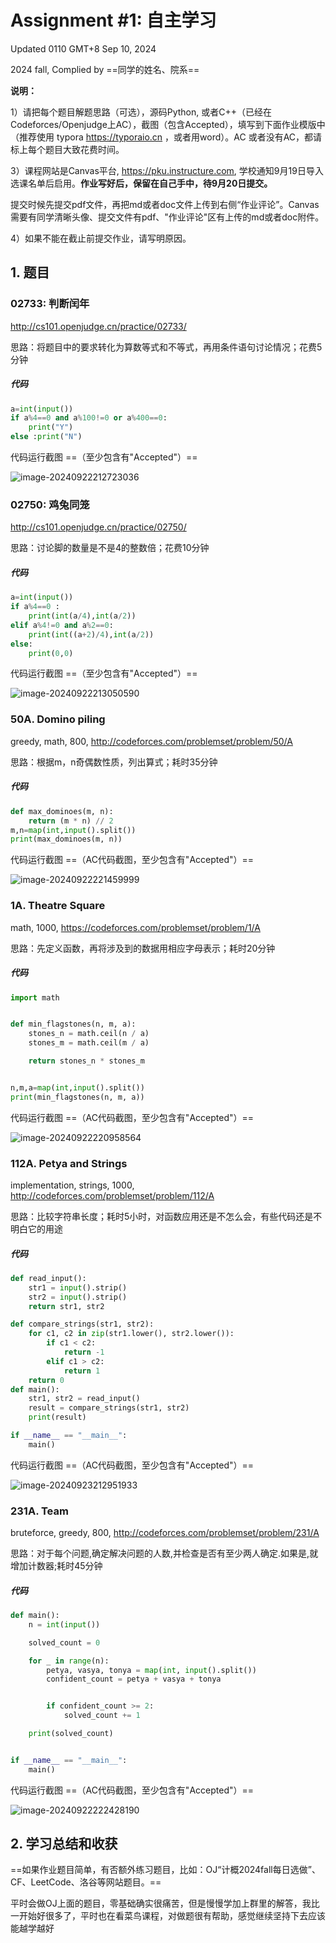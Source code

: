 # Assignment #1: 自主学习

Updated 0110 GMT+8 Sep 10, 2024

2024 fall, Complied by ==同学的姓名、院系==



**说明：**

1）请把每个题目解题思路（可选），源码Python, 或者C++（已经在Codeforces/Openjudge上AC），截图（包含Accepted），填写到下面作业模版中（推荐使用 typora https://typoraio.cn ，或者用word）。AC 或者没有AC，都请标上每个题目大致花费时间。

3）课程网站是Canvas平台, https://pku.instructure.com, 学校通知9月19日导入选课名单后启用。**作业写好后，保留在自己手中，待9月20日提交。**

提交时候先提交pdf文件，再把md或者doc文件上传到右侧“作业评论”。Canvas需要有同学清晰头像、提交文件有pdf、"作业评论"区有上传的md或者doc附件。

4）如果不能在截止前提交作业，请写明原因。



## 1. 题目

### 02733: 判断闰年

http://cs101.openjudge.cn/practice/02733/



思路：将题目中的要求转化为算数等式和不等式，再用条件语句讨论情况；花费5分钟



##### 代码

```python
a=int(input())
if a%4==0 and a%100!=0 or a%400==0:
    print("Y")
else :print("N")

```



代码运行截图 ==（至少包含有"Accepted"）==

![image-20240922212723036](C:\Users\Administrator\AppData\Roaming\Typora\typora-user-images\image-20240922212723036.png)



### 02750: 鸡兔同笼

http://cs101.openjudge.cn/practice/02750/



思路：讨论脚的数量是不是4的整数倍；花费10分钟



##### 代码

```python
a=int(input())
if a%4==0 :
    print(int(a/4),int(a/2))
elif a%4!=0 and a%2==0:
    print(int((a+2)/4),int(a/2))
else:
    print(0,0)

```



代码运行截图 ==（至少包含有"Accepted"）==

![image-20240922213050590](C:\Users\Administrator\AppData\Roaming\Typora\typora-user-images\image-20240922213050590.png)



### 50A. Domino piling

greedy, math, 800, http://codeforces.com/problemset/problem/50/A



思路：根据m，n奇偶数性质，列出算式；耗时35分钟



##### 代码

```python
def max_dominoes(m, n):
    return (m * n) // 2
m,n=map(int,input().split())
print(max_dominoes(m, n))

```



代码运行截图 ==（AC代码截图，至少包含有"Accepted"）==

![image-20240922221459999](C:\Users\Administrator\AppData\Roaming\Typora\typora-user-images\image-20240922221459999.png)



### 1A. Theatre Square

math, 1000, https://codeforces.com/problemset/problem/1/A



思路：先定义函数，再将涉及到的数据用相应字母表示；耗时20分钟



##### 代码

```python
import math


def min_flagstones(n, m, a):
    stones_n = math.ceil(n / a)
    stones_m = math.ceil(m / a)

    return stones_n * stones_m


n,m,a=map(int,input().split())
print(min_flagstones(n, m, a)) 

```



代码运行截图 ==（AC代码截图，至少包含有"Accepted"）==

![image-20240922220958564](C:\Users\Administrator\AppData\Roaming\Typora\typora-user-images\image-20240922220958564.png)



### 112A. Petya and Strings

implementation, strings, 1000, http://codeforces.com/problemset/problem/112/A



思路：比较字符串长度；耗时5小时，对函数应用还是不怎么会，有些代码还是不明白它的用途



##### 代码

```python
def read_input():
    str1 = input().strip()
    str2 = input().strip()
    return str1, str2

def compare_strings(str1, str2):
    for c1, c2 in zip(str1.lower(), str2.lower()):
        if c1 < c2:
            return -1
        elif c1 > c2:
            return 1
    return 0
def main():
    str1, str2 = read_input()
    result = compare_strings(str1, str2)
    print(result)

if __name__ == "__main__":
    main()

```



代码运行截图 ==（AC代码截图，至少包含有"Accepted"）==

![image-20240923212951933](C:\Users\Administrator\AppData\Roaming\Typora\typora-user-images\image-20240923212951933.png)



### 231A. Team

bruteforce, greedy, 800, http://codeforces.com/problemset/problem/231/A



思路：对于每个问题,确定解决问题的人数,并检查是否有至少两人确定.如果是,就增加计数器;耗时45分钟



##### 代码

```python
def main():
    n = int(input())

    solved_count = 0

    for _ in range(n):
        petya, vasya, tonya = map(int, input().split())
        confident_count = petya + vasya + tonya


        if confident_count >= 2:
            solved_count += 1

    print(solved_count)


if __name__ == "__main__":
    main()

```



代码运行截图 ==（AC代码截图，至少包含有"Accepted"）==

![image-20240922222428190](C:\Users\Administrator\AppData\Roaming\Typora\typora-user-images\image-20240922222428190.png)



## 2. 学习总结和收获

==如果作业题目简单，有否额外练习题目，比如：OJ“计概2024fall每日选做”、CF、LeetCode、洛谷等网站题目。==

平时会做OJ上面的题目，零基础确实很痛苦，但是慢慢学加上群里的解答，我比一开始好很多了，平时也在看菜鸟课程，对做题很有帮助，感觉继续坚持下去应该能越学越好



